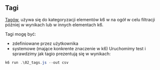 
## Tagi

[Tagów](https://k6.io/docs/using-k6/tags-and-groups/), używa się do kategoryzacji elementów k6 w na ogół w celu filtracji później w wynikach lub w innych elementach k6.

Tagi mogę być:
- zdefiniowane przez użytkownika
- systemowe (mające konkrente znaczenie w k6)
Uruchomimy test i sprawdzimy jak tagio prezentują się w wynikach:

```powershell
k6 run .\02_tags.js --out csv
```